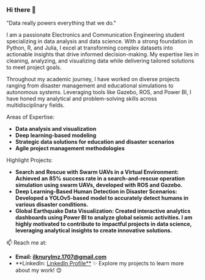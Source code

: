 ### Hi there 👋

<!--
deliprofesor/deliprofesor** is a ✨ _special_ ✨ repository because its `README.md` (this file) appears on your GitHub profile.
-->
"Data really powers everything that we do."

I am a passionate Electronics and Communication Engineering student specializing in data analysis and data science. With a strong foundation in Python, R, and Julia, I excel at transforming complex datasets into actionable insights that drive informed decision-making. My expertise lies in cleaning, analyzing, and visualizing data while delivering tailored solutions to meet project goals.

Throughout my academic journey, I have worked on diverse projects ranging from disaster management and educational simulations to autonomous systems. Leveraging tools like Gazebo, ROS, and Power BI, I have honed my analytical and problem-solving skills across multidisciplinary fields.

Areas of Expertise:

- **Data analysis and visualization**
- **Deep learning-based modeling**
- **Strategic data solutions for education and disaster scenarios**
- **Agile project management methodologies**
  
Highlight Projects:

- **Search and Rescue with Swarm UAVs in a Virtual Environment: Achieved an 85% success rate in a search-and-rescue operation simulation using swarm UAVs, developed with ROS and Gazebo.**
- **Deep Learning-Based Human Detection in Disaster Scenarios: Developed a YOLOv5-based model to accurately detect humans in various disaster conditions.**
- **Global Earthquake Data Visualization: Created interactive analytics dashboards using Power BI to analyze global seismic activities.
I am highly motivated to contribute to impactful projects in data science, leveraging analytical insights to create innovative solutions.**

📫 Reach me at:

- **Email: ilknurylmz.1707@gmail.com**
- **LinkedIn: [LinkedIn Profile**](https://www.linkedin.com/in/ilknur-y-87a8b21b3/**)
✨ Explore my projects to learn more about my work! 😊





